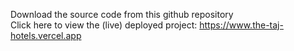Download the source code from this github repository <br />
Click here to view the (live) deployed project: https://www.the-taj-hotels.vercel.app 

